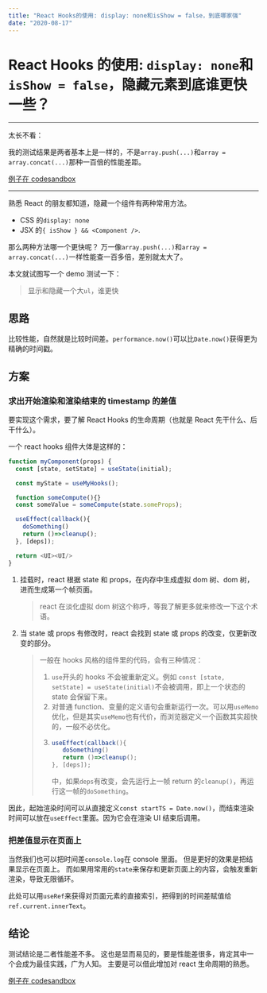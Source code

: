 ```yaml
---
title: "React Hooks的使用: display: none和isShow = false，到底哪家强"
date: "2020-08-17"
---
```


# React Hooks 的使用: `display: none`和`isShow = false`，隐藏元素到底谁更快一些？

---

太长不看：

我的测试结果是两者基本上是一样的，不是`array.push(...)`和`array = array.concat(...)`那种一百倍的性能差距。

[例子在 codesandbox](https://codesandbox.io/s/cssyuluojiyunsuandexianshi-yincanglistdeduibi-4prge)

---

熟悉 React 的朋友都知道，隐藏一个组件有两种常用方法。

- CSS 的`display: none`
- JSX 的`{ isShow } && <Component />`.

那么两种方法哪一个更快呢？
万一像`array.push(...)`和`array = array.concat(...)`一样性能查一百多倍，差别就太大了。

本文就试图写一个 demo 测试一下：

> 显示和隐藏一个大`ul`，谁更快

## 思路

比较性能，自然就是比较时间差。`performance.now()`可以比`Date.now()`获得更为精确的时间戳。

## 方案

### 求出开始渲染和渲染结束的 timestamp 的差值

要实现这个需求，要了解 React Hooks 的生命周期（也就是 React 先干什么、后干什么）。

一个 react hooks 组件大体是这样的：

```js
function myComponent(props) {
  const [state, setState] = useState(initial);

  const myState = useMyHooks();

  function someCompute(){}
  const someValue = someCompute(state.someProps);

  useEffect(callback(){
    doSomething()
    return ()=>cleanup();
  }, [deps]);

  return <UI><UI/>
}
```

1. 挂载时，react 根据 state 和 props，在内存中生成虚拟 dom 树、dom 树，进而生成第一个帧页面。
   > react 在淡化虚拟 dom 树这个称呼，等我了解更多就来修改一下这个术语。
2. 当 state 或 props 有修改时，react 会找到 state 或 props 的改变，仅更新改变的部分。
   > 一般在 hooks 风格的组件里的代码，会有三种情况：
   >
   > 1. `use`开头的 hooks 不会被重新定义。例如 `const [state, setState] = useState(initial)`不会被调用，即上一个状态的 state 会保留下来。
   > 2. 对普通 function、变量的定义语句会重新运行一次。可以用`useMemo`优化，但是其实`useMemo`也有代价，而浏览器定义一个函数其实超快的，一般不必优化。
   > 3. ```js
   >    useEffect(callback(){
   >       doSomething()
   >       return ()=>cleanup();
   >    }, [deps]);
   >    ```
   >    中，如果`deps`有改变，会先运行上一帧 return 的`cleanup()`，再运行这一帧的`doSomething`。

因此，起始渲染时间可以从直接定义`const startTS = Date.now()`，而结束渲染时间可以放在`useEffect`里面。因为它会在渲染 UI 结束后调用。

### 把差值显示在页面上

当然我们也可以把时间差`console.log`在 console 里面。
但是更好的效果是把结果显示在页面上。
而如果用常用的`state`来保存和更新页面上的内容，会触发重新渲染，导致无限循环。

此处可以用`useRef`来获得对页面元素的直接索引，把得到的时间差赋值给`ref.current.innerText`。

## 结论

测试结论是二者性能差不多。
这也是显而易见的，要是性能差很多，肯定其中一个会成为最佳实践，广为人知。
主要是可以借此增加对 react 生命周期的熟悉。

[例子在 codesandbox](https://codesandbox.io/s/cssyuluojiyunsuandexianshi-yincanglistdeduibi-4prge)
